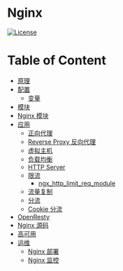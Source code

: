 # Nginx

[![License](https://img.shields.io/badge/license-Apache%202-4EB1BA.svg)](https://www.apache.org/licenses/LICENSE-2.0.html)

Table of Content
=================

   * [<a href="NginxTheories/README.md">原理</a>](#原理)
   * [<a href="NginxConfigs/README.md">配置</a>](#配置)
      * [<a href="NginxConfigs/Variables/README.md">变量</a>](#变量)
   * [<a href="NginxModules/Variables/README.md">模块</a>](#模块)
   * [<a href="Modules/README.md">Nginx 模块</a>](#nginx-模块)
   * [应用](#应用)
      * [<a href="NginxUtils/ForwordProxy/README.md">正向代理</a>](#正向代理)
      * [<a href="NginxUtils/ReverseProxy/README.md">Reverse Proxy 反向代理</a>](#reverse-proxy-反向代理)
      * [<a href="NginxUtils/VirtualHost/README.md">虚拟主机</a>](#虚拟主机)
      * [<a href="NginxUtils/LoadBalancer/README.md">负载均衡</a>](#负载均衡)
      * [<a href="NginxUtils/HTTPServer/README.md">HTTP Server</a>](#http-server)
      * [<a href="NginxUtils/TrafficLimit/README.md">限流</a>](#限流)
         * [<a href="NginxUtils/TrafficLimit/ngx_http_limit_req_module.md">ngx_http_limit_req_module</a>](#ngx_http_limit_req_module)
      * [<a href="NginxUtils/TrafficReplication/README.md">流量复制</a>](#流量复制)
      * [分流](#分流)
      * [<a href="NginxUtils/TrafficBypass/CookieBypass.md">Cookie 分流</a>](#cookie-分流)
   * [<a href="OpenResty/README.md">OpenResty</a>](#openresty)
   * [<a href="SourceCode/README.md">Nginx 源码</a>](#nginx-源码)
   * [<a href="NginxHA/README.md">高可用</a>](#高可用)
   * [<a href="NginxOps/README.md">运维</a>](#运维)
      * [Nginx 部署](#nginx-部署)
      * [Nginx 监控](#nginx-监控)


